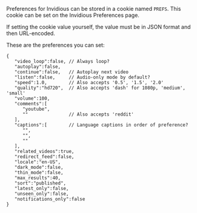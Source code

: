 Preferences for Invidious can be stored in a cookie named `PREFS`.  This cookie can be set on the Invidious Preferences page.

If setting the cookie value yourself, the value must be in JSON format and then URL-encoded.

These are the preferences you can set:

```
{
   "video_loop":false, // Always loop?
   "autoplay":false,
   "continue":false,   // Autoplay next video
   "listen":false,     // Audio-only mode by default?
   "speed":1.0,        // Also accepts '0.5', '1.5', '2.0'
   "quality":"hd720",  // Also accepts 'dash' for 1080p, 'medium', 'small'
   "volume":100,
   "comments":[
      "youtube",
      ""               // Also accepts 'reddit'
   ],
   "captions":[        // Language captions in order of preference?
      "",
      "",
      ""
   ],
   "related_videos":true,
   "redirect_feed":false,
   "locale":"en-US",
   "dark_mode":false,
   "thin_mode":false,
   "max_results":40,
   "sort":"published",
   "latest_only":false,
   "unseen_only":false,
   "notifications_only":false
}
```
